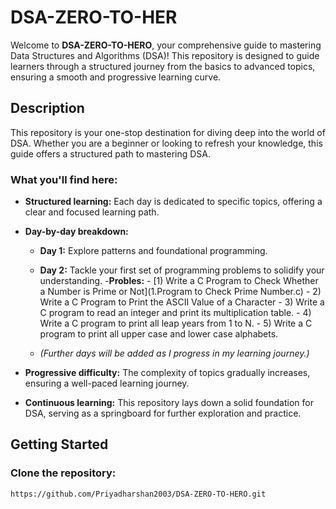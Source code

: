 # DSA-ZERO-TO-HER

Welcome to **DSA-ZERO-TO-HERO**, your comprehensive guide to mastering Data Structures and Algorithms (DSA)! This repository is designed to guide learners through a structured journey from the basics to advanced topics, ensuring a smooth and progressive learning curve.

## Description

This repository is your one-stop destination for diving deep into the world of DSA. Whether you are a beginner or looking to refresh your knowledge, this guide offers a structured path to mastering DSA.

### What you'll find here:

- **Structured learning:** Each day is dedicated to specific topics, offering a clear and focused learning path.

- **Day-by-day breakdown:**
  - **Day 1:** Explore patterns and foundational programming.
  - **Day 2:** Tackle your first set of programming problems to solidify your understanding.
     -**Probles:**
               - [1) Write a C Program to Check Whether a Number is Prime or Not](1.Program to Check Prime Number.c)
               - 2) Write a C Program to Print the ASCII Value of a Character
               - 3) Write a C program to read an integer and print its multiplication table.
               - 4) Write a C program to print all leap years from 1 to N.
               - 5) Write a C program to print all upper case and lower case alphabets.

  - *(Further days will be added as I progress in my learning journey.)*

- **Progressive difficulty:** The complexity of topics gradually increases, ensuring a well-paced learning journey.

- **Continuous learning:** This repository lays down a solid foundation for DSA, serving as a springboard for further exploration and practice.

## Getting Started

### Clone the repository:

```bash
https://github.com/Priyadharshan2003/DSA-ZERO-TO-HERO.git
